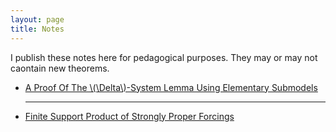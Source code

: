 ```yaml
---
layout: page
title: Notes
---
```


I publish these notes here for pedagogical purposes. They may or may not caontain new theorems.
<ul>
    <li>
        <a href="https://drive.google.com/file/d/17oI3gpx1lQLCE0svPoqTPEvBKIO8Aajx/view?usp=sharing" target="_blank">
            A Proof Of The \(\Delta\)-System Lemma Using Elementary Submodels
        </a>
     <hr>
    </li>
    <li>
        <a href="https://drive.google.com/file/d/1Z4f-1k6wfDZaz8r6hytlv0TM8h6njsdI/view?usp=sharing" target="_blank">
           Finite Support Product of Strongly Proper Forcings
        </a>
    </li>
</ul>

